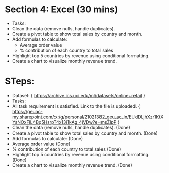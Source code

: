# Section 4: Excel (30 mins)
* Tasks:
* Clean the data (remove nulls, handle duplicates).
* Create a pivot table to show total sales by country and month.
* Add formulas to calculate:
    * Average order value
    * % contribution of each country to total sales
* Highlight top 5 countries by revenue using conditional formatting.
* Create a chart to visualize monthly revenue trend.

# STeps:
* Dataset: { https://archive.ics.uci.edu/ml/datasets/online+retail }
* Tasks:
* All task requirement is satisfied. Link to the file is uploaded. { https://geuac-my.sharepoint.com/:x:/g/personal/21021382_geu_ac_in/EUdDLjhXzr1KtXYsNOxFlL4Bq5HsrpT4x13i1kAg_4jVDw?e=msZIpP }
* Clean the data (remove nulls, handle duplicates). (Done)
* Create a pivot table to show total sales by country and month. (Done)
* Add formulas to calculate: (Done)
* Average order value (Done)
* % contribution of each country to total sales (Done)
* Highlight top 5 countries by revenue using conditional formatting. (Done)
* Create a chart to visualize monthly revenue trend. (Done)

